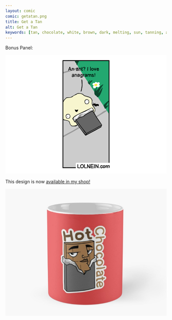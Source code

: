 ```yaml
---
layout: comic
comic: getatan.png
title: Get a Tan
alt: Get a Tan
keywords: [tan, chocolate, white, brown, dark, melting, sun, tanning, ant]
---
```


Bonus Panel:

![Get a Tan Bonus Panel](/images/getatan_bonus.png)

This design is now [available in my shop!](https://www.redbubble.com/people/lolnein/works/39641566-hot-chocolate?p=mug&style=standard)
		
[![Hot Chocolate Mug](/images/hotchocolate_mug.png)](https://www.redbubble.com/people/lolnein/works/39641566-hot-chocolate?p=mug&style=standard)